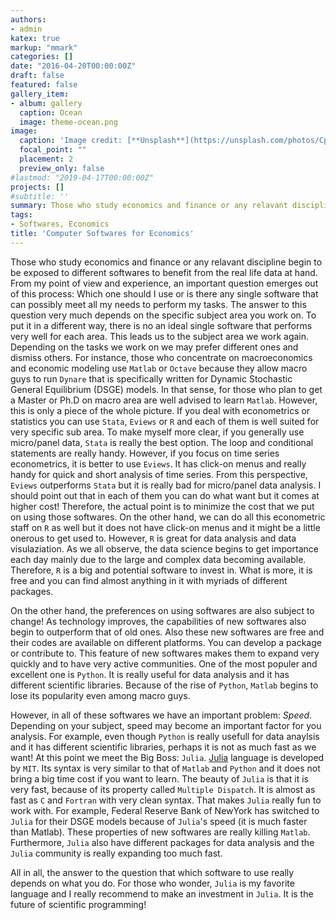 ```yaml
---
authors:
- admin
katex: true
markup: "mmark"
categories: []
date: "2016-04-20T00:00:00Z"
draft: false
featured: false
gallery_item:
- album: gallery
  caption: Ocean
  image: theme-ocean.png
image:
  caption: 'Image credit: [**Unsplash**](https://unsplash.com/photos/CpkOjOcXdUY)'
  focal_point: ""
  placement: 2
  preview_only: false
#lastmod: "2019-04-17T00:00:00Z"
projects: []
#subtitle: ''
summary: Those who study economics and finance or any relavant discipline begin to be exposed to different softwares to benefit from the real life data at hand.
tags:
- Softwares, Economics
title: 'Computer Softwares for Economics'
---
```


Those who study economics and finance or any relavant discipline begin to be exposed to different softwares to benefit from the real life data at hand. From my point of view and experience, an important question emerges out of this process: Which one should I use or is there any single software that can possibly meet all my needs to perform my tasks. The answer to this question very much depends on the specific subject area you work on. To put it in a different way, there is no an ideal single software that performs very well for each area. This leads us to the subject area we work again. Depending on the tasks we work on we may prefer different ones and dismiss others. For instance, those who concentrate on macroeconomics and economic modeling use `Matlab` or `Octave` because they allow macro guys to run `Dynare` that is specifically written for Dynamic Stochastic General Equilibrium (DSGE) models. In that sense, for those who plan to get a Master or Ph.D on macro area are well advised to learn `Matlab`. However, this is only a piece of the whole picture. If you deal with econometrics or statistics you can use `Stata`, `Eviews` or `R` and each of them is well suited for very specific sub area. To make myself more clear, if you generally use micro/panel data, `Stata` is really the best option. The loop and conditional statements are really handy. However, if you focus on time series econometrics, it is better to use `Eviews`. It has click-on menus and really handy for quick and short analysis of time series. From this perspective, `Eviews` outperforms `Stata` but it is really bad for micro/panel data analysis. I should point out that in each of them you can do what want but it comes at higher cost! Therefore, the actual point is to minimize the cost that we put on using those softwares. On the other hand, we can do all this econometric staff on `R` as well but it does not have click-on menus and it might be a little onerous to get used to. However, `R` is great for data analysis and data visulaziation. As we all observe, the data science begins to get importance each day mainly due to the large and complex data becoming available. Therefore, `R` is a big and potential software to invest in. What is more, it is free and you can find almost anything in it with myriads of different packages. 

On the other hand, the preferences on using softwares are also subject to change! As technology improves, the capabilities of new softwares also begin to outperform that of old ones. Also these new softwares are free and their codes are available on different platforms. You can develop a package or contribute to. This feature of new softwares makes them to expand very quickly and to have very active communities. One of the most populer and excellent one is `Python`. It is really useful for data analysis and it has different scientific libraries. Because of the rise of `Python`, `Matlab` begins to lose its popularity even among macro guys. 

However, in all of these softwares we have an important problem: *Speed*. Depending on your subject, speed may become an important factor for you analysis. For example, even though `Python` is really usefull for data anaylsis and it has different scientific libraries, perhaps it is not as much fast as we want! At this point we meet the Big Boss: `Julia`. [Julia](https://julialang.org/) language is developed by `MIT`. Its syntax is very similar to that of `Matlab` and `Python` and it does not bring a big time cost if you want to learn. The beauty of `Julia` is that it is very fast, because of its property called `Multiple Dispatch`. It is almost as fast as `C` and `Fortran` with very clean syntax. That makes `Julia` really fun to work with. For example, Federal Reserve Bank of NewYork has switched to `Julia` for their DSGE models because of `Julia`'s speed (it is much faster than Matlab). These properties of new softwares are really killing `Matlab`. Furthermore, `Julia` also have different packages for data analysis and the `Julia` community is really expanding too much fast. 

All in all, the answer to the question that which software to use really depends on what you do. For those who wonder, `Julia` is my favorite language and I really recommend to make an investment in `Julia`. It is the future of scientific programming!











